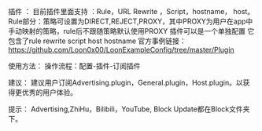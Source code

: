 插件 ：
目前插件里面支持 ：Rule，URL Rewrite ，Script，hostname， host。
Rule部分：策略可设置为DIRECT,REJECT,PROXY，其中PROXY为用户在app中手动映射的策略，rule后不跟随策略默认使用PROXY
插件可以是一个单独配置 它包含了rule rewrite script host hostname
官方事例链接：
https://github.com/Loon0x00/LoonExampleConfig/tree/master/Plugin

使用方法：
操作流程：配置-插件-订阅插件

建议：
建议用户订阅Advertising.plugin，General.plugin，Host.plugin。以获得更优秀的用户体验。

提示：
Advertising,ZhiHu，Bilibili，YouTube, Block Update都在Block文件夹下。
